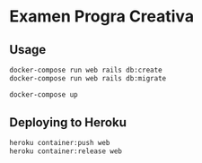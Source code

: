 # Examen Progra Creativa

## Usage

```bash
docker-compose run web rails db:create
docker-compose run web rails db:migrate

docker-compose up
```

## Deploying to Heroku

```bash
heroku container:push web
heroku container:release web
```
